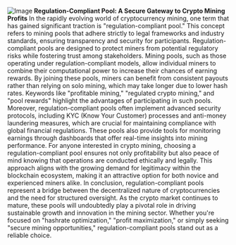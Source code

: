 
![Image](https://github.com/user-attachments/assets/d7419ec9-dc67-403f-bf28-8faea5f1f74f)
**Regulation-Compliant Pool: A Secure Gateway to Crypto Mining Profits**
In the rapidly evolving world of cryptocurrency mining, one term that has gained significant traction is "regulation-compliant pool." This concept refers to mining pools that adhere strictly to legal frameworks and industry standards, ensuring transparency and security for participants. Regulation-compliant pools are designed to protect miners from potential regulatory risks while fostering trust among stakeholders.
Mining pools, such as those operating under regulation-compliant models, allow individual miners to combine their computational power to increase their chances of earning rewards. By joining these pools, miners can benefit from consistent payouts rather than relying on solo mining, which may take longer due to lower hash rates. Keywords like "profitable mining," "regulated crypto mining," and "pool rewards" highlight the advantages of participating in such pools.
Moreover, regulation-compliant pools often implement advanced security protocols, including KYC (Know Your Customer) processes and anti-money laundering measures, which are crucial for maintaining compliance with global financial regulations. These pools also provide tools for monitoring earnings through dashboards that offer real-time insights into mining performance. 
For anyone interested in crypto mining, choosing a regulation-compliant pool ensures not only profitability but also peace of mind knowing that operations are conducted ethically and legally. This approach aligns with the growing demand for legitimacy within the blockchain ecosystem, making it an attractive option for both novice and experienced miners alike.
In conclusion, regulation-compliant pools represent a bridge between the decentralized nature of cryptocurrencies and the need for structured oversight. As the crypto market continues to mature, these pools will undoubtedly play a pivotal role in driving sustainable growth and innovation in the mining sector. Whether you're focused on "hashrate optimization," "profit maximization," or simply seeking "secure mining opportunities," regulation-compliant pools stand out as a reliable choice.
